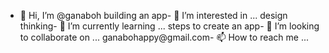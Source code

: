 - 👋 Hi, I’m @ganaboh
building an app- 👀 I’m interested in ...
design thinking- 🌱 I’m currently learning ...
steps to create an app- 💞️ I’m looking to collaborate on ...
ganabohappy@gmail.com- 📫 How to reach me ...

<!---
ganaboh/ganaboh is a ✨ special ✨ repository because its `README.md` (this file) appears on your GitHub profile.
You can click the Preview link to take a look at your changes.
--->
